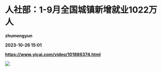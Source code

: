 # 人社部：1-9月全国城镇新增就业1022万人
**zhumengyun**

**2023-10-26 15:01**

**https://www.yicai.com/video/101886374.html**

![](http://imgcdn.yicai.com/vms-new/2023/10/e496b5c2-1f37-4708-ac24-a53cb47e3137_TPFe.jpg)